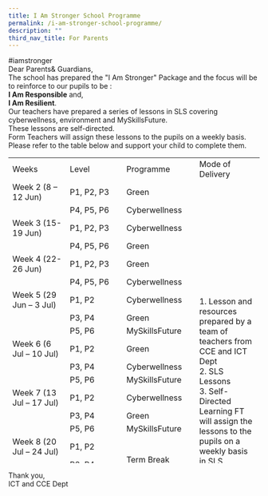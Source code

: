 ```yaml
---
title: I Am Stronger School Programme
permalink: /i-am-stronger-school-programme/
description: ""
third_nav_title: For Parents
---
```


<p>#iamstronger<br />Dear Parents&amp; Guardians,<br />The school has prepared the "I Am Stronger" Package and the focus will be to reinforce to our pupils to be :<br /><strong>I Am Responsible</strong>&nbsp;and,<br /><strong>I Am Resilient</strong>.<br />Our teachers have prepared a series of lessons in SLS covering cyberwellness, environment and MySkillsFuture.<br />These lessons are self-directed.<br />Form Teachers will assign these lessons to the pupils on a weekly basis. Please refer to the table below and support your child to complete them.</p>
<table style="height: 612px;">
<tbody>
<tr style="height: 18px;">
<td style="height: 18px; width: 140px;">Weeks</td>
<td style="height: 18px; width: 146px;">Level</td>
<td style="height: 18px; width: 146px;">Programme</td>
<td style="height: 18px; width: 145px;">Mode of Delivery</td>
</tr>
<tr style="height: 36px;">
<td style="height: 36px; width: 140px;">Week 2 (8 &ndash; 12 Jun)</td>
<td style="height: 36px; width: 146px;">P1, P2, P3</td>
<td style="height: 36px; width: 146px;">Green</td>
<td style="height: 594px; width: 145px;" rowspan="24">
<div>1. Lesson and resources prepared by a team of teachers from CCE and ICT Dept<br />2. SLS Lessons<br />3. Self-Directed Learning FT will assign the lessons to the pupils on a weekly basis in SLS.</div>
</td>
</tr>
<tr style="height: 18px;">
<td style="height: 18px; width: 140px;">&nbsp;</td>
<td style="height: 18px; width: 146px;">P4, P5, P6</td>
<td style="height: 18px; width: 146px;">Cyberwellness</td>
</tr>
<tr style="height: 36px;">
<td style="height: 36px; width: 140px;">Week 3 (15-19 Jun)</td>
<td style="height: 36px; width: 146px;">P1, P2, P3</td>
<td style="height: 36px; width: 146px;">Cyberwellness</td>
</tr>
<tr style="height: 18px;">
<td style="height: 18px; width: 140px;">&nbsp;</td>
<td style="height: 18px; width: 146px;">P4, P5, P6</td>
<td style="height: 18px; width: 146px;">Green</td>
</tr>
<tr style="height: 36px;">
<td style="height: 36px; width: 140px;">Week 4 (22-26 Jun)</td>
<td style="height: 36px; width: 146px;">P1, P2, P3</td>
<td style="height: 36px; width: 146px;">Green</td>
</tr>
<tr style="height: 18px;">
<td style="height: 18px; width: 140px;">&nbsp;</td>
<td style="height: 18px; width: 146px;">P4, P5, P6</td>
<td style="height: 18px; width: 146px;">Cyberwellness</td>
</tr>
<tr style="height: 36px;">
<td style="height: 36px; width: 140px;">Week 5 (29 Jun &ndash; 3 Jul)</td>
<td style="height: 36px; width: 146px;">P1, P2</td>
<td style="height: 36px; width: 146px;">Cyberwellness</td>
</tr>
<tr style="height: 18px;">
<td style="height: 18px; width: 140px;">&nbsp;</td>
<td style="height: 18px; width: 146px;">P3, P4</td>
<td style="height: 18px; width: 146px;">Green</td>
</tr>
<tr style="height: 18px;">
<td style="height: 18px; width: 140px;">&nbsp;</td>
<td style="height: 18px; width: 146px;">P5, P6</td>
<td style="height: 18px; width: 146px;">MySkillsFuture</td>
</tr>
<tr style="height: 36px;">
<td style="height: 36px; width: 140px;">Week 6 (6 Jul &ndash; 10 Jul)</td>
<td style="height: 36px; width: 146px;">P1, P2</td>
<td style="height: 36px; width: 146px;">Green</td>
</tr>
<tr style="height: 18px;">
<td style="height: 18px; width: 140px;">&nbsp;</td>
<td style="height: 18px; width: 146px;">P3, P4</td>
<td style="height: 18px; width: 146px;">Cyberwellness</td>
</tr>
<tr style="height: 18px;">
<td style="height: 18px; width: 140px;">&nbsp;</td>
<td style="height: 18px; width: 146px;">P5, P6</td>
<td style="height: 18px; width: 146px;">MySkillsFuture</td>
</tr>
<tr style="height: 36px;">
<td style="height: 36px; width: 140px;">Week 7 (13 Jul &ndash; 17 Jul)</td>
<td style="height: 36px; width: 146px;">P1, P2</td>
<td style="height: 36px; width: 146px;">Cyberwellness</td>
</tr>
<tr style="height: 18px;">
<td style="height: 18px; width: 140px;">&nbsp;</td>
<td style="height: 18px; width: 146px;">P3, P4</td>
<td style="height: 18px; width: 146px;">Green</td>
</tr>
<tr style="height: 18px;">
<td style="height: 18px; width: 140px;">&nbsp;</td>
<td style="height: 18px; width: 146px;">P5, P6</td>
<td style="height: 18px; width: 146px;">MySkillsFuture</td>
</tr>
<tr style="height: 36px;">
<td style="height: 36px; width: 140px;">Week 8 (20 Jul &ndash; 24 Jul)</td>
<td style="height: 36px; width: 146px;">P1, P2</td>
<td style="height: 72px; width: 146px;" rowspan="3">Term Break</td>
</tr>
<tr style="height: 18px;">
<td style="height: 18px; width: 140px;">&nbsp;</td>
<td style="height: 18px; width: 146px;">P3, P4</td>
</tr>
<tr style="height: 18px;">
<td style="height: 18px; width: 140px;">&nbsp;</td>
<td style="height: 18px; width: 146px;">P5, P6</td>
</tr>
<tr style="height: 36px;">
<td style="height: 36px; width: 140px;">Week 9 ( 27 Jul &ndash; 31 Jul )</td>
<td style="height: 36px; width: 146px;">P1, P2</td>
<td style="height: 36px; width: 146px;">Cyberwellness</td>
</tr>
<tr style="height: 18px;">
<td style="height: 18px; width: 140px;">&nbsp;</td>
<td style="height: 18px; width: 146px;">P3, P4</td>
<td style="height: 18px; width: 146px;">Green</td>
</tr>
<tr style="height: 18px;">
<td style="height: 18px; width: 140px;">&nbsp;</td>
<td style="height: 18px; width: 146px;">P5, P6</td>
<td style="height: 18px; width: 146px;">MySkillsFuture</td>
</tr>
<tr style="height: 36px;">
<td style="height: 36px; width: 140px;">Week 10 (3 Aug &ndash; 7 Aug)</td>
<td style="height: 36px; width: 146px;">P1, P2</td>
<td style="height: 36px; width: 146px;">Green</td>
</tr>
<tr style="height: 18px;">
<td style="height: 18px; width: 140px;">&nbsp;</td>
<td style="height: 18px; width: 146px;">P3, P4</td>
<td style="height: 18px; width: 146px;">Cyberwellness</td>
</tr>
<tr style="height: 18px;">
<td style="height: 18px; width: 140px;">&nbsp;</td>
<td style="height: 18px; width: 146px;">P5, P6</td>
<td style="height: 18px; width: 146px;">MySkillsFuture</td>
</tr>
</tbody>
</table>
<p>Thank you,<br />ICT and CCE Dept</p>